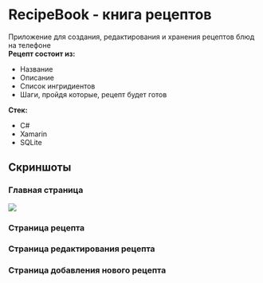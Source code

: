 # RecipeBook - книга рецептов
Приложение для создания, редактирования и хранения рецептов блюд на телефоне  
**Рецепт состоит из:**
+ Название
+ Описание
+ Список ингридиентов
+ Шаги, пройдя которые, рецепт будет готов

**Стек:**
+ С#
+ Xamarin
+ SQLite

## Скриншоты
### Главная страница
![](https://github.com/filippov-code/ImagesForREADME/blob/main/rawlogo.png)

### Страница рецепта

### Страница редактирования рецепта

### Страница добавления нового рецепта
